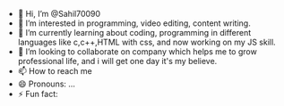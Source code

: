- 👋 Hi, I’m @Sahil70090
- 👀 I’m interested in programming, video editing, content writing.
- 🌱 I’m currently learning about coding, programming in different languages like c,c++,HTML with css, and now working on my JS skill.
- 💞️ I’m looking to collaborate on company which helps me to grow professional life, and i will get one day it's my believe.
- 📫 How to reach me 
- 😄 Pronouns: ...
- ⚡ Fun fact: 

<!---
Sahil70090/Sahil70090 is a ✨ special ✨ repository because its `README.md` (this file) appears on your GitHub profile.
You can click the Preview link to take a look at your changes.
--->
